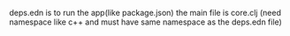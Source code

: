 deps.edn is to run the app(like package.json)
the main file is core.clj (need namespace like c++ and must have same namespace as the deps.edn file)
